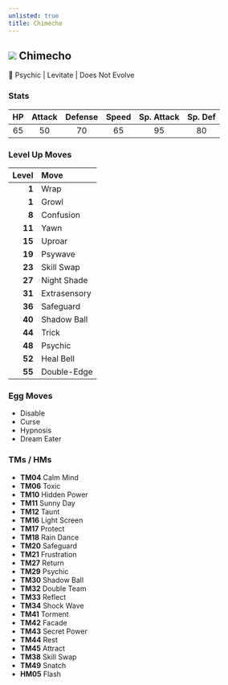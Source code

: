 ```yaml
---
unlisted: true
title: Chimecho
---
```

## ![](https://serebii.net/emerald/pokemon/358.png) Chimecho
🌸 Psychic | Levitate | Does Not Evolve

### Stats

| HP | Attack | Defense | Speed | Sp. Attack | Sp. Def |
|:---:|:---:|:---:|:---:|:---:|:---:|
| 65 | 50 | 70 | 65 | 95 | 80 |

### Level Up Moves

| Level | Move |
|---:|:---|
| **1** | Wrap |
| **1** | Growl |
| **8** | Confusion |
| **11** | Yawn |
| **15** | Uproar |
| **19** | Psywave |
| **23** | Skill Swap |
| **27** | Night Shade |
| **31** | Extrasensory |
| **36** | Safeguard |
| **40** | Shadow Ball |
| **44** | Trick |
| **48** | Psychic |
| **52** | Heal Bell |
| **55** | Double-Edge |

### Egg Moves
 - Disable
 - Curse
 - Hypnosis
 - Dream Eater

### TMs / HMs
 - **TM04** Calm Mind
 - **TM06** Toxic
 - **TM10** Hidden Power
 - **TM11** Sunny Day
 - **TM12** Taunt
 - **TM16** Light Screen
 - **TM17** Protect
 - **TM18** Rain Dance
 - **TM20** Safeguard
 - **TM21** Frustration
 - **TM27** Return
 - **TM29** Psychic
 - **TM30** Shadow Ball
 - **TM32** Double Team
 - **TM33** Reflect
 - **TM34** Shock Wave
 - **TM41** Torment
 - **TM42** Facade
 - **TM43** Secret Power
 - **TM44** Rest
 - **TM45** Attract
 - **TM38** Skill Swap
 - **TM49** Snatch
 - **HM05** Flash